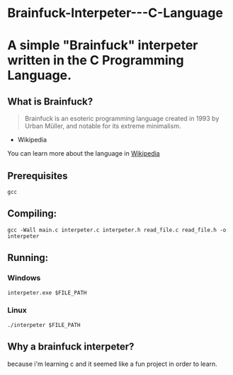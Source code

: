 # Brainfuck-Interpeter---C-Language
# A simple "Brainfuck" interpeter written in the C Programming Language.
## What is Brainfuck?
>Brainfuck is an esoteric programming language created in 1993 by Urban Müller, and notable for its extreme minimalism.
- Wikipedia


You can learn more about the language in <a href="https://en.wikipedia.org/wiki/Brainfuck#Language_design">Wikipedia </a>

## Prerequisites
```
gcc
```
## Compiling:
```
gcc -Wall main.c interpeter.c interpeter.h read_file.c read_file.h -o interpeter

```
## Running:
### Windows
```
interpeter.exe $FILE_PATH
```
### Linux
```
./interpeter $FILE_PATH
```

## Why a brainfuck interpeter?
because i'm learning c and it seemed like a fun project in order to learn.
